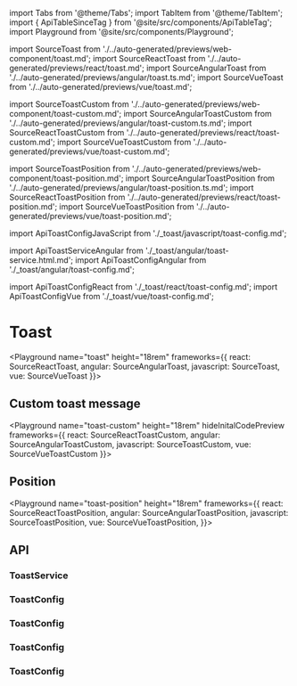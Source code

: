 import Tabs from '@theme/Tabs';
import TabItem from '@theme/TabItem';
import { ApiTableSinceTag } from '@site/src/components/ApiTableTag';
import Playground from '@site/src/components/Playground';

import SourceToast from './../auto-generated/previews/web-component/toast.md';
import SourceReactToast from './../auto-generated/previews/react/toast.md';
import SourceAngularToast from './../auto-generated/previews/angular/toast.ts.md';
import SourceVueToast from './../auto-generated/previews/vue/toast.md';

import SourceToastCustom from './../auto-generated/previews/web-component/toast-custom.md';
import SourceAngularToastCustom from './../auto-generated/previews/angular/toast-custom.ts.md';
import SourceReactToastCustom from './../auto-generated/previews/react/toast-custom.md';
import SourceVueToastCustom from './../auto-generated/previews/vue/toast-custom.md';

import SourceToastPosition from './../auto-generated/previews/web-component/toast-position.md';
import SourceAngularToastPosition from './../auto-generated/previews/angular/toast-position.ts.md';
import SourceReactToastPosition from './../auto-generated/previews/react/toast-position.md';
import SourceVueToastPosition from './../auto-generated/previews/vue/toast-position.md';

import ApiToastConfigJavaScript from './\_toast/javascript/toast-config.md';

import ApiToastServiceAngular from './\_toast/angular/toast-service.html.md';
import ApiToastConfigAngular from './\_toast/angular/toast-config.md';

import ApiToastConfigReact from './\_toast/react/toast-config.md';
import ApiToastConfigVue from './\_toast/vue/toast-config.md';

# Toast

<Playground
name="toast" height="18rem"
frameworks={{
  react: SourceReactToast,
  angular: SourceAngularToast,
  javascript: SourceToast,
  vue: SourceVueToast
}}></Playground>

## Custom toast message

<Playground
name="toast-custom" height="18rem"
hideInitalCodePreview
frameworks={{
  react: SourceReactToastCustom,
  angular: SourceAngularToastCustom,
  javascript: SourceToastCustom,
  vue: SourceVueToastCustom
}}></Playground>

## Position

<ApiTableSinceTag message="1.5.0" />

<Playground
name="toast-position" height="18rem"
frameworks={{
  react: SourceReactToastPosition,
  angular: SourceAngularToastPosition,
  javascript: SourceToastPosition,
  vue: SourceVueToastPosition,
}}></Playground>

## API

<Tabs>
  <TabItem value="Angular">
    <h3>ToastService</h3>
    <ApiToastServiceAngular />
    <h3>ToastConfig</h3>
    <ApiToastConfigAngular />
  </TabItem>

  <TabItem value="React">
    <h3>ToastConfig</h3>
    <ApiToastConfigReact />
  </TabItem>

  <TabItem value="JavaScript">
    <h3>ToastConfig</h3>
    <ApiToastConfigJavaScript />
  </TabItem>

  <TabItem value="Vue">
    <h3>ToastConfig</h3>
    <ApiToastConfigVue />
  </TabItem>
</Tabs>
